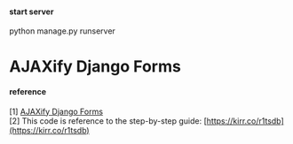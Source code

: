 #### start server  
python manage.py runserver      



# AJAXify Django Forms


#### reference
[1] [AJAXify Django Forms](https://www.youtube.com/watch?v=zojnkKGRXp0)    
[2] This code is reference to the step-by-step guide: [https://kirr.co/r1tsdb](https://kirr.co/r1tsdb)   

